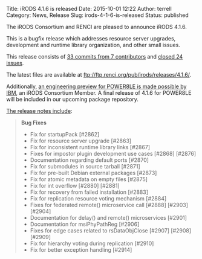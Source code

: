 Title: iRODS 4.1.6 is released
Date: 2015-10-01 12:22
Author: terrell
Category: News, Release
Slug: irods-4-1-6-is-released
Status: published

The iRODS Consortium and RENCI are pleased to announce iRODS 4.1.6.

This is a bugfix release which addresses resource server upgrades,
development and runtime library organization, and other small issues.

This release consists of [33 commits from 7
contributors](https://github.com/irods/irods/compare/4.1.5...4.1.6) and
[closed 24
issues](https://github.com/irods/irods/issues?q=milestone%3A4.1.6).

The latest files are available at
<ftp://ftp.renci.org/pub/irods/releases/4.1.6/>.

Additionally, [an engineering preview for POWER8LE is made possible by
IBM](ftp://ftp.renci.org/pub/irods/preview/4.1.6-POWER8-20151001/), an
iRODS Consortium Member. A final release of 4.1.6 for POWER8LE will be
included in our upcoming package repository.

[The release notes
include](https://docs.irods.org/4.1.6/release_notes/):

> **Bug Fixes**
>
> -   Fix for startupPack [\#2862]
> -   Fix for resource server upgrade [\#2863]
> -   Fix for inconsistent runtime library links [\#2867]
> -   Fixes for impostor plugin development use cases [\#2868] [\#2876]
> -   Documentation regarding default ports [\#2870]
> -   Fix for submodules in source tarball [\#2871]
> -   Fix for pre-built Debian external packages [\#2873]
> -   Fix for atomic metadata on empty files [\#2875]
> -   Fix for int overflow [\#2880] [\#2881]
> -   Fix for recovery from failed installation [\#2883]
> -   Fix for replication resource voting mechanism [\#2884]
> -   Fixes for federated remote() microservice call [\#2888] [\#2903]
>     [\#2904]
> -   Documentation for delay() and remote() microservices [\#2901]
> -   Documentation for msiPhyPathReg [\#2906]
> -   Fixes for edge cases related to rsDataObjClose [\#2907] [\#2908]
>     [\#2909]
> -   Fix for hierarchy voting during replication [\#2910]
> -   Fix for better exception handling [\#2914]

